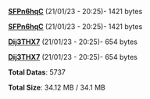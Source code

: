 [**SFPn6hqC**](/data/SFPn6hqC.txt) (21/01/23 - 20:25)- 1421 bytes

[**SFPn6hqC**](/data/SFPn6hqC.txt) (21/01/23 - 20:25)- 1421 bytes

[**Dij3THX7**](/data/Dij3THX7.txt) (21/01/23 - 20:25)- 654 bytes

[**Dij3THX7**](/data/Dij3THX7.txt) (21/01/23 - 20:25)- 654 bytes

**Total Datas**: 5737

**Total Size**: 34.12 MB / 34.1 MB